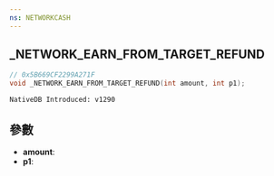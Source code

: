 ```yaml
---
ns: NETWORKCASH
---
```

## _NETWORK_EARN_FROM_TARGET_REFUND

```c
// 0x5B669CF2299A271F
void _NETWORK_EARN_FROM_TARGET_REFUND(int amount, int p1);
```

```
NativeDB Introduced: v1290
```

## 參數
* **amount**:
* **p1**:
